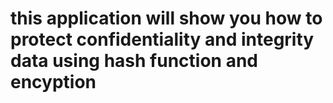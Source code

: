 # this application will show you how to protect confidentiality and integrity data using hash function and encyption
